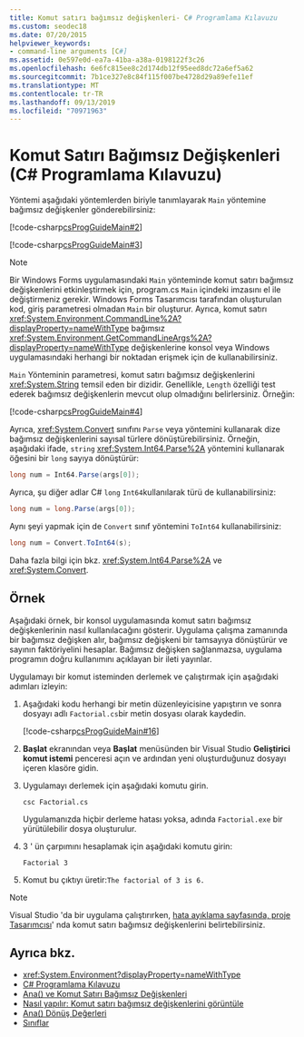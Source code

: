 ```yaml
---
title: Komut satırı bağımsız değişkenleri- C# Programlama Kılavuzu
ms.custom: seodec18
ms.date: 07/20/2015
helpviewer_keywords:
- command-line arguments [C#]
ms.assetid: 0e597e0d-ea7a-41ba-a38a-0198122f3c26
ms.openlocfilehash: 6e6fc815ee8c2d174db12f95eed8dc72a6ef5a62
ms.sourcegitcommit: 7b1ce327e8c84f115f007be4728d29a89efe11ef
ms.translationtype: MT
ms.contentlocale: tr-TR
ms.lasthandoff: 09/13/2019
ms.locfileid: "70971963"
---
```

# <a name="command-line-arguments-c-programming-guide"></a>Komut Satırı Bağımsız Değişkenleri (C# Programlama Kılavuzu)
Yöntemi aşağıdaki yöntemlerden biriyle tanımlayarak `Main` yöntemine bağımsız değişkenler gönderebilirsiniz:  
  
 [!code-csharp[csProgGuideMain#2](~/samples/snippets/csharp/VS_Snippets_VBCSharp/csProgGuideMain/CS/Class3.cs#2)]  
  
 [!code-csharp[csProgGuideMain#3](~/samples/snippets/csharp/VS_Snippets_VBCSharp/csProgGuideMain/CS/Class3.cs#3)]  
  
> [!NOTE]
> Bir Windows Forms uygulamasındaki `Main` yönteminde komut satırı bağımsız değişkenlerini etkinleştirmek için, program.cs `Main` içindeki imzasını el ile değiştirmeniz gerekir. Windows Forms Tasarımcısı tarafından oluşturulan kod, giriş parametresi olmadan `Main` bir oluşturur. Ayrıca, komut satırı <xref:System.Environment.CommandLine%2A?displayProperty=nameWithType> bağımsız <xref:System.Environment.GetCommandLineArgs%2A?displayProperty=nameWithType> değişkenlerine konsol veya Windows uygulamasındaki herhangi bir noktadan erişmek için de kullanabilirsiniz.  
  
 `Main` Yönteminin parametresi, komut satırı bağımsız değişkenlerini <xref:System.String> temsil eden bir dizidir. Genellikle, `Length` özelliği test ederek bağımsız değişkenlerin mevcut olup olmadığını belirlersiniz. Örneğin:  
  
 [!code-csharp[csProgGuideMain#4](~/samples/snippets/csharp/VS_Snippets_VBCSharp/csProgGuideMain/CS/Class3.cs#4)]  
  
 Ayrıca, <xref:System.Convert> sınıfını `Parse` veya yöntemini kullanarak dize bağımsız değişkenlerini sayısal türlere dönüştürebilirsiniz. Örneğin, aşağıdaki ifade, `string` <xref:System.Int64.Parse%2A> yöntemini kullanarak öğesini bir `long` sayıya dönüştürür:  
  
```csharp  
long num = Int64.Parse(args[0]);  
```  
  
 Ayrıca, şu diğer adlar C# `long` `Int64`kullanılarak türü de kullanabilirsiniz:  
  
```csharp  
long num = long.Parse(args[0]);  
```  
  
 Aynı şeyi yapmak için de `Convert` sınıf yöntemini `ToInt64` kullanabilirsiniz:  
  
```csharp  
long num = Convert.ToInt64(s);  
```  
  
 Daha fazla bilgi için bkz. <xref:System.Int64.Parse%2A> ve <xref:System.Convert>.  
  
## <a name="example"></a>Örnek  
 Aşağıdaki örnek, bir konsol uygulamasında komut satırı bağımsız değişkenlerinin nasıl kullanılacağını gösterir. Uygulama çalışma zamanında bir bağımsız değişken alır, bağımsız değişkeni bir tamsayıya dönüştürür ve sayının faktöriyelini hesaplar. Bağımsız değişken sağlanmazsa, uygulama programın doğru kullanımını açıklayan bir ileti yayınlar.  
  
 Uygulamayı bir komut isteminden derlemek ve çalıştırmak için aşağıdaki adımları izleyin:  
  
1. Aşağıdaki kodu herhangi bir metin düzenleyicisine yapıştırın ve sonra dosyayı adlı `Factorial.cs`bir metin dosyası olarak kaydedin.  
  
     [!code-csharp[csProgGuideMain#16](~/samples/snippets/csharp/VS_Snippets_VBCSharp/csProgGuideMain/CS/Class1.cs#16)]  
  
2. **Başlat** ekranından veya **Başlat** menüsünden bir Visual Studio **Geliştirici komut istemi** penceresi açın ve ardından yeni oluşturduğunuz dosyayı içeren klasöre gidin.  
  
3. Uygulamayı derlemek için aşağıdaki komutu girin.  
  
     `csc Factorial.cs`  
  
     Uygulamanızda hiçbir derleme hatası yoksa, adında `Factorial.exe` bir yürütülebilir dosya oluşturulur.  
  
4. 3 ' ün çarpımını hesaplamak için aşağıdaki komutu girin:  
  
     `Factorial 3`  
  
5. Komut bu çıktıyı üretir:`The factorial of 3 is 6.`  
  
> [!NOTE]
> Visual Studio 'da bir uygulama çalıştırırken, [hata ayıklama sayfasında, proje Tasarımcısı](/visualstudio/ide/reference/debug-page-project-designer)' nda komut satırı bağımsız değişkenlerini belirtebilirsiniz.  
  
## <a name="see-also"></a>Ayrıca bkz.

- <xref:System.Environment?displayProperty=nameWithType>
- [C# Programlama Kılavuzu](../index.md)
- [Ana() ve Komut Satırı Bağımsız Değişkenleri](./index.md)
- [Nasıl yapılır: Komut satırı bağımsız değişkenlerini görüntüle](./how-to-display-command-line-arguments.md)
- [Ana() Dönüş Değerleri](./main-return-values.md)
- [Sınıflar](../classes-and-structs/classes.md)
